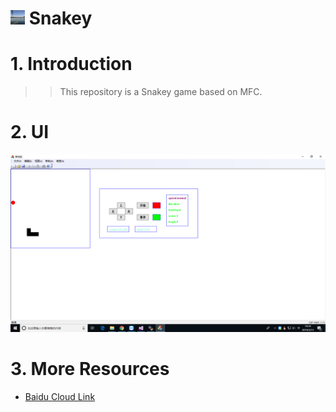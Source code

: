 [<img height="23" src="https://github.com/lh9171338/Outline/blob/master/icon.jpg"/>](https://github.com/lh9171338/Outline) Snakey
===

# 1. Introduction
>>This repository is a Snakey game based on MFC.

# 2. UI
![image](https://github.com/lh9171338/MFC/blob/Snakey/UI.png)

# 3. More Resources
 - [Baidu Cloud Link](https://pan.baidu.com/s/1FYlLz-fQTbl7fiXLtHaM6g)

